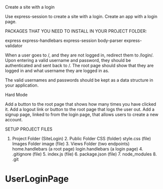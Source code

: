 Create a site with a login

Use express-session to create a site with a login. Create an app with a login page.

PACKAGES THAT YOU NEED TO INSTALL IN YOUR PROJECT FOLDER:

express
express-handlebars
express-session
body-parser
express-validator

 When a user goes to /, and they are not logged in, redirect them to /login/. Upon entering a valid username and password, they should be authenticated and sent back to /. The root page should show that they are logged in and what username they are logged in as.

The valid usernames and passwords should be kept as a data structure in your application.

Hard Mode  

Add a button to the root page that shows how many times you have clicked it.
Add a logout link or button to the root page that logs the user out.
Add a signup page, linked to from the login page, that allows users to create a new account.


SETUP PROJECT FILES
  1. Project Folder (SiteLogin)
    2. Public Folder
        CSS (folder)
          style.css (file)
        Images Folder
          image (file)
    3. Views Folder (two endpoints)
          home.handlebars (a root page)
          login.handlebars (a login page)
    4. .gitignore (file)
    5. index.js (file)
    6. package.json (file)
    7. node_modules
    8. .git
# UserLoginPage
